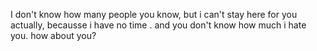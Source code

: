 I don't know how many people you know,
but i can't stay here for you actually,
becausse i have no time .
and you don't know how much i hate you.
how about you?
